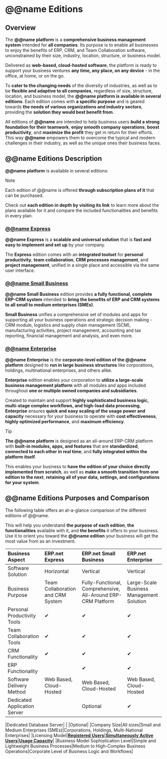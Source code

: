 # @@name Editions

## Overview

The **@@name platform** is a **comprehensive business management system** intended for **all companies**. 
Its purpose is to enable all businesses to enjoy the benefits of ERP, CRM, and Team Collaboration software, unconstrained by their size, industry, location, structure, or business model.  

Delivered as **web-based, cloud-hosted software**, the platform is ready to support your business ventures **any time, any place, on any device** - in the office, at home, or on the go.  

To **cater to the changing needs** of the diversity of industries, as well as to be **flexible and adaptive to all companies**, regardless of size, structure, location, and business model, the **@@name platform is available in several editions**. 
Each edition comes with **a specific purpose** and is geared towards **the needs of various organizations and industry sectors**, providing the **solution they would best benefit from**.  

All editions of **@@name** are intended to help business users **build a strong foundation for their teamwork**, **enjoy smooth company operations**, **boost productivity**, and **maximize the profit** they get in return for their efforts. 
This way **@@name** empowers them to overcome the typical and modern challenges in their industry, as well as the unique ones their business faces.  

## @@name Editions Description

**@@name platform** is available in several editions:  

> [!Note]  
> 
> Each edition of @@name is offered **through subscription plans of it** that can be purchased.  
>
> Check out **each edition in depth by visiting its link** to learn more about the plans available for it and compare the included functionalities and benefits in every plan.  

### [@@name Express](express-edition.md)

**@@name Express** is a **scalable and universal solution** that is **fast and easy to implement and set up** by your company.  

The **Express** edition comes with an **integrated toolset** for **personal productivity**, **team collaboration**, **CRM processes management**, and **project management**, unified in a single place and accessible via the same user interface.  

### [@@name Small Business](small-business-edition.md)

**@@name Small Business** edition provides **a fully functional, complete ERP-CRM system** intended to **bring the benefits of ERP and CRM systems to all small to medium enterprises (SMEs)**.  

**Small Business** unifies a comprehensive set of modules and apps for supporting all your business operations and strategic decision making - CRM module, logistics and supply chain management (SCM), manufacturing activities, project management, accounting and tax reporting, financial management and analysis, and even more.  

### [@@name Enterprise](enterprise-edition.md)

**@@name Enterprise** is the **corporate-level edition of the @@name platform** designed to **run in large business structures** like corporations, holdings, multinational enterprises, and others alike.  

**Enterprise** edition enables your corporation to **utilize a large-scale business management platform** with all modules and apps included throughout **one or multiple owned companies and subsidiaries**.  

Created to maintain and support **highly sophisticated business logic, multi-stage complex workflows, and high-load data processing**, **Enterprise** ensures **quick and easy scaling of the usage power and capacity** necessary for your business to operate with **cost effectiveness**, **highly optimized performance**, and **maximum efficiency**.  

> [!TIP]
> **The @@name platform** is designed as an all-around ERP-CRM platform with **built-in modules, apps, and features** that are **standardized**, **connected to each other in real time**, and **fully integrated within the platform itself**.  
> 
> This enables your business to **have the edition of your choice directly implemented from scratch**, as well as **make a smooth transition from one edition to the next**, **retaining all of your data, settings, and configurations for your system**.  

## @@name Editions Purposes and Comparison

The following table offers an at-a-glance comparison of the different editions of @@name.  

This will help you understand **the purpose of each edition**, **the functionalities** available with it, and **the benefits** it offers to your business. 
Use it to orient you toward the **@@name edition** your business will get the most value from as an investment.  

|Business Aspect|ERP.net Express|ERP.net Small Business|ERP.net Enterprise|
|:----|:----|:----|:----|
|Software Solution|Horizontal|Vertical|Vertical|
|Business Purpose|Team Collaboration and CRM System|Fully-Functional, Comprehensive, All-Around ERP-CRM Platform|Large-Scale Business Management Solution|
|Personal Productivity Tools|✔|✔|✔|
|Team Collaboration Tools|✔|✔|✔|
|CRM Functionality|✔|✔|✔|
|ERP Functionality| |✔|✔|
|Software Delivery Method|Web Based, Cloud-Hosted|Web Based, Cloud-Hosted|Web Based, Cloud-Hosted|
|Dedicated Application Server| |Optional|✔|

|Dedicated Database Server| | |Optional|
|Company Size|All sizes|Small and Medium Enterprises (SMEs)|Corporations, Holdings, Multi-National Enterprises|
|Licensing Model|**[Registered Users](~/information/licensing/registered-user-based-licensing.md)**|**[Simultaneously Active Users](~/information/licensing/concurrent-sessions-based-licensing.md)**|**[Usage Capacity](~/information/licensing/core-licensing.md)**|
|Business Model Sophistication Level|Simple and Lightweight Business Processes|Medium to High-Complex Business Operations|Corporate Level of Business Logic and Workflows|
